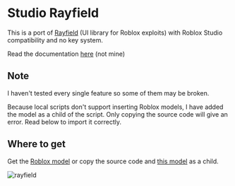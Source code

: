 # Studio Rayfield
This is a port of [Rayfield](https://github.com/shlexware/Rayfield/tree/main) (UI library for Roblox exploits) with Roblox Studio compatibility and no key system.

Read the documentation [here](https://docs.sirius.menu/rayfield) (not mine)

## Note
I haven't tested every single feature so some of them may be broken.

Because local scripts don't support inserting Roblox models, I have added the model as a child of the script. Only copying the source code will give an error. Read below to import it correctly. 

## Where to get
Get the [Roblox model](https://create.roblox.com/store/asset/82979972517022/Rayfield) or copy the source code and [this model](https://create.roblox.com/store/asset/10804731440/Rayfield-Interface-Suite-Interface?externalSource=www&assetType=Model) as a child.

![rayfield](https://user-images.githubusercontent.com/77512805/197843157-3485a6e4-7b18-4372-8277-f3a2e7bd0317.png)
